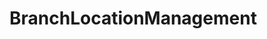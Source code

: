 # BranchLocationManagement   

<script src="https://unpkg.com/@stoplight/elements/web-components.min.js"></script>
<link rel="stylesheet" href="https://unpkg.com/@stoplight/elements/styles.min.css">

<elements-api
  apiDescriptionUrl="BranchLocationManagement.yaml"
  layout="sidebar"
  router="hash"
  hideTryIt="false"
  hideSchemas="false"
  hideInternal="false"
/>